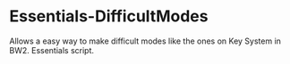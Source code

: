 # Essentials-DifficultModes
Allows a easy way to make difficult modes like the ones on Key System in BW2. Essentials script.
